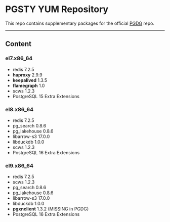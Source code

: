 # PGSTY YUM Repository

This repo contains supplementary packages for the official [PGDG](https://download.postgresql.org/pub/repos/yum/) repo.


--------

## Content

### el7.x86_64

- redis 7.2.5
- **haproxy** 2.9.9
- **keepalived** 1.3.5
- **flamegraph** 1.0
- scws 1.2.3
- PostgreSQL 15 Extra Extensions

### el8.x86_64

- redis 7.2.5
- pg_search 0.8.6
- pg_lakehouse 0.8.6
- libarrow-s3 17.0.0
- libduckdb 1.0.0
- scws 1.2.3
- PostgreSQL 16 Extra Extensions

### el9.x86_64

- redis 7.2.5
- scws 1.2.3
- pg_search 0.8.6
- pg_lakehouse 0.8.6
- libarrow-s3 17.0.0
- libduckdb 1.0.0
- **pgxnclient** 1.3.2 (MISSING in PGDG)
- PostgreSQL 16 Extra Extensions


